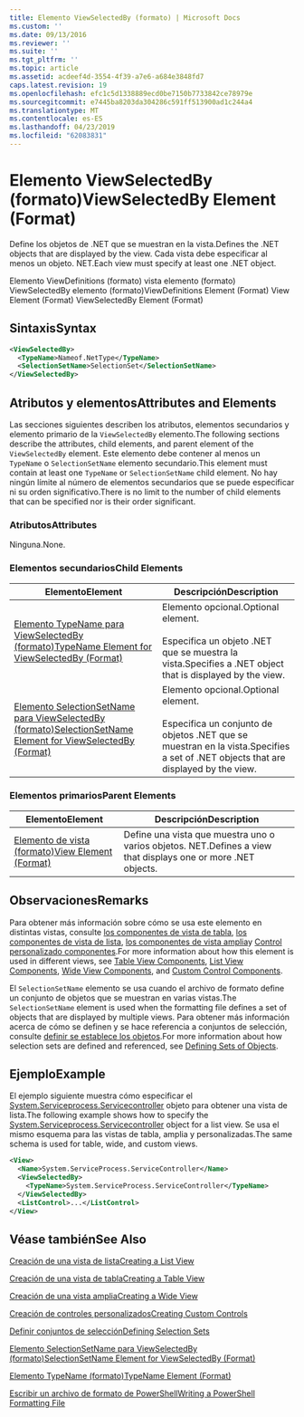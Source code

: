 ```yaml
---
title: Elemento ViewSelectedBy (formato) | Microsoft Docs
ms.custom: ''
ms.date: 09/13/2016
ms.reviewer: ''
ms.suite: ''
ms.tgt_pltfrm: ''
ms.topic: article
ms.assetid: acdeef4d-3554-4f39-a7e6-a684e3848fd7
caps.latest.revision: 19
ms.openlocfilehash: efc1c5d1338889ecd0be7150b7733842ce78979e
ms.sourcegitcommit: e7445ba8203da304286c591ff513900ad1c244a4
ms.translationtype: MT
ms.contentlocale: es-ES
ms.lasthandoff: 04/23/2019
ms.locfileid: "62083831"
---
```

# <a name="viewselectedby-element-format"></a><span data-ttu-id="47647-102">Elemento ViewSelectedBy (formato)</span><span class="sxs-lookup"><span data-stu-id="47647-102">ViewSelectedBy Element (Format)</span></span>

<span data-ttu-id="47647-103">Define los objetos de .NET que se muestran en la vista.</span><span class="sxs-lookup"><span data-stu-id="47647-103">Defines the .NET objects that are displayed by the view.</span></span> <span data-ttu-id="47647-104">Cada vista debe especificar al menos un objeto. NET.</span><span class="sxs-lookup"><span data-stu-id="47647-104">Each view must specify at least one .NET object.</span></span>

<span data-ttu-id="47647-105">Elemento ViewDefinitions (formato) vista elemento (formato) ViewSelectedBy elemento (formato)</span><span class="sxs-lookup"><span data-stu-id="47647-105">ViewDefinitions Element (Format) View Element (Format) ViewSelectedBy Element (Format)</span></span>

## <a name="syntax"></a><span data-ttu-id="47647-106">Sintaxis</span><span class="sxs-lookup"><span data-stu-id="47647-106">Syntax</span></span>

```xml
<ViewSelectedBy>
  <TypeName>Nameof.NetType</TypeName>
  <SelectionSetName>SelectionSet</SelectionSetName>
</ViewSelectedBy>
```

## <a name="attributes-and-elements"></a><span data-ttu-id="47647-107">Atributos y elementos</span><span class="sxs-lookup"><span data-stu-id="47647-107">Attributes and Elements</span></span>

<span data-ttu-id="47647-108">Las secciones siguientes describen los atributos, elementos secundarios y elemento primario de la `ViewSelectedBy` elemento.</span><span class="sxs-lookup"><span data-stu-id="47647-108">The following sections describe the attributes, child elements, and parent element of the `ViewSelectedBy` element.</span></span> <span data-ttu-id="47647-109">Este elemento debe contener al menos un `TypeName` o `SelectionSetName` elemento secundario.</span><span class="sxs-lookup"><span data-stu-id="47647-109">This element must contain at least one `TypeName` or `SelectionSetName` child element.</span></span> <span data-ttu-id="47647-110">No hay ningún límite al número de elementos secundarios que se puede especificar ni su orden significativo.</span><span class="sxs-lookup"><span data-stu-id="47647-110">There is no limit to the number of child elements that can be specified nor is their order significant.</span></span>

### <a name="attributes"></a><span data-ttu-id="47647-111">Atributos</span><span class="sxs-lookup"><span data-stu-id="47647-111">Attributes</span></span>

<span data-ttu-id="47647-112">Ninguna.</span><span class="sxs-lookup"><span data-stu-id="47647-112">None.</span></span>

### <a name="child-elements"></a><span data-ttu-id="47647-113">Elementos secundarios</span><span class="sxs-lookup"><span data-stu-id="47647-113">Child Elements</span></span>

|<span data-ttu-id="47647-114">Elemento</span><span class="sxs-lookup"><span data-stu-id="47647-114">Element</span></span>|<span data-ttu-id="47647-115">Descripción</span><span class="sxs-lookup"><span data-stu-id="47647-115">Description</span></span>|
|-------------|-----------------|
|[<span data-ttu-id="47647-116">Elemento TypeName para ViewSelectedBy (formato)</span><span class="sxs-lookup"><span data-stu-id="47647-116">TypeName Element for ViewSelectedBy (Format)</span></span>](./typename-element-for-viewselectedby-format.md)|<span data-ttu-id="47647-117">Elemento opcional.</span><span class="sxs-lookup"><span data-stu-id="47647-117">Optional element.</span></span><br /><br /> <span data-ttu-id="47647-118">Especifica un objeto .NET que se muestra la vista.</span><span class="sxs-lookup"><span data-stu-id="47647-118">Specifies a .NET object that is displayed by the view.</span></span>|
|[<span data-ttu-id="47647-119">Elemento SelectionSetName para ViewSelectedBy (formato)</span><span class="sxs-lookup"><span data-stu-id="47647-119">SelectionSetName Element for ViewSelectedBy (Format)</span></span>](./selectionsetname-element-for-viewselectedby-format.md)|<span data-ttu-id="47647-120">Elemento opcional.</span><span class="sxs-lookup"><span data-stu-id="47647-120">Optional element.</span></span><br /><br /> <span data-ttu-id="47647-121">Especifica un conjunto de objetos .NET que se muestran en la vista.</span><span class="sxs-lookup"><span data-stu-id="47647-121">Specifies a set of .NET objects that are displayed by the view.</span></span>|

### <a name="parent-elements"></a><span data-ttu-id="47647-122">Elementos primarios</span><span class="sxs-lookup"><span data-stu-id="47647-122">Parent Elements</span></span>

|<span data-ttu-id="47647-123">Elemento</span><span class="sxs-lookup"><span data-stu-id="47647-123">Element</span></span>|<span data-ttu-id="47647-124">Descripción</span><span class="sxs-lookup"><span data-stu-id="47647-124">Description</span></span>|
|-------------|-----------------|
|[<span data-ttu-id="47647-125">Elemento de vista (formato)</span><span class="sxs-lookup"><span data-stu-id="47647-125">View Element (Format)</span></span>](./view-element-format.md)|<span data-ttu-id="47647-126">Define una vista que muestra uno o varios objetos. NET.</span><span class="sxs-lookup"><span data-stu-id="47647-126">Defines a view that displays one or more .NET objects.</span></span>|

## <a name="remarks"></a><span data-ttu-id="47647-127">Observaciones</span><span class="sxs-lookup"><span data-stu-id="47647-127">Remarks</span></span>

<span data-ttu-id="47647-128">Para obtener más información sobre cómo se usa este elemento en distintas vistas, consulte [los componentes de vista de tabla](./creating-a-table-view.md), [los componentes de vista de lista](./creating-a-list-view.md), [los componentes de vista amplia](./creating-a-wide-view.md)y [Control personalizado componentes](./creating-custom-controls.md).</span><span class="sxs-lookup"><span data-stu-id="47647-128">For more information about how this element is used in different views, see [Table View Components](./creating-a-table-view.md), [List View Components](./creating-a-list-view.md), [Wide View Components](./creating-a-wide-view.md), and [Custom Control Components](./creating-custom-controls.md).</span></span>

<span data-ttu-id="47647-129">El `SelectionSetName` elemento se usa cuando el archivo de formato define un conjunto de objetos que se muestran en varias vistas.</span><span class="sxs-lookup"><span data-stu-id="47647-129">The `SelectionSetName` element is used when the formatting file defines a set of objects that are displayed by multiple views.</span></span> <span data-ttu-id="47647-130">Para obtener más información acerca de cómo se definen y se hace referencia a conjuntos de selección, consulte [definir se establece los objetos](./defining-selection-sets.md).</span><span class="sxs-lookup"><span data-stu-id="47647-130">For more information about how selection sets are defined and referenced, see [Defining Sets of Objects](./defining-selection-sets.md).</span></span>

## <a name="example"></a><span data-ttu-id="47647-131">Ejemplo</span><span class="sxs-lookup"><span data-stu-id="47647-131">Example</span></span>

<span data-ttu-id="47647-132">El ejemplo siguiente muestra cómo especificar el [System.Serviceprocess.Servicecontroller](/dotnet/api/System.ServiceProcess.ServiceController) objeto para obtener una vista de lista.</span><span class="sxs-lookup"><span data-stu-id="47647-132">The following example shows how to specify the [System.Serviceprocess.Servicecontroller](/dotnet/api/System.ServiceProcess.ServiceController) object for a list view.</span></span> <span data-ttu-id="47647-133">Se usa el mismo esquema para las vistas de tabla, amplia y personalizadas.</span><span class="sxs-lookup"><span data-stu-id="47647-133">The same schema is used for table, wide, and custom views.</span></span>

```xml
<View>
  <Name>System.ServiceProcess.ServiceController</Name>
  <ViewSelectedBy>
    <TypeName>System.ServiceProcess.ServiceController</TypeName>
  </ViewSelectedBy>
  <ListControl>...</ListControl>
</View>
```

## <a name="see-also"></a><span data-ttu-id="47647-134">Véase también</span><span class="sxs-lookup"><span data-stu-id="47647-134">See Also</span></span>

[<span data-ttu-id="47647-135">Creación de una vista de lista</span><span class="sxs-lookup"><span data-stu-id="47647-135">Creating a List View</span></span>](./creating-a-list-view.md)

[<span data-ttu-id="47647-136">Creación de una vista de tabla</span><span class="sxs-lookup"><span data-stu-id="47647-136">Creating a Table View</span></span>](./creating-a-table-view.md)

[<span data-ttu-id="47647-137">Creación de una vista amplia</span><span class="sxs-lookup"><span data-stu-id="47647-137">Creating a Wide View</span></span>](./creating-a-wide-view.md)

[<span data-ttu-id="47647-138">Creación de controles personalizados</span><span class="sxs-lookup"><span data-stu-id="47647-138">Creating Custom Controls</span></span>](./creating-custom-controls.md)

[<span data-ttu-id="47647-139">Definir conjuntos de selección</span><span class="sxs-lookup"><span data-stu-id="47647-139">Defining Selection Sets</span></span>](./defining-selection-sets.md)

[<span data-ttu-id="47647-140">Elemento SelectionSetName para ViewSelectedBy (formato)</span><span class="sxs-lookup"><span data-stu-id="47647-140">SelectionSetName Element for ViewSelectedBy (Format)</span></span>](./selectionsetname-element-for-viewselectedby-format.md)

[<span data-ttu-id="47647-141">Elemento TypeName (formato)</span><span class="sxs-lookup"><span data-stu-id="47647-141">TypeName Element (Format)</span></span>](./typename-element-for-viewselectedby-format.md)

[<span data-ttu-id="47647-142">Escribir un archivo de formato de PowerShell</span><span class="sxs-lookup"><span data-stu-id="47647-142">Writing a PowerShell Formatting File</span></span>](./writing-a-powershell-formatting-file.md)
